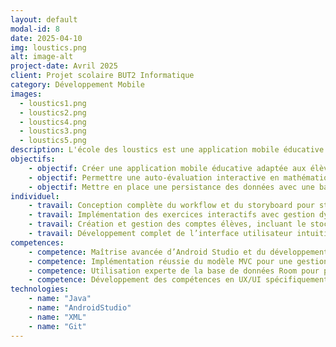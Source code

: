 ```yaml
---
layout: default
modal-id: 8
date: 2025-04-10
img: loustics.png
alt: image-alt
project-date: Avril 2025
client: Projet scolaire BUT2 Informatique
category: Développement Mobile
images:
  - loustics1.png
  - loustics2.png
  - loustics4.png
  - loustics3.png
  - loustics5.png
description: L'école des loustics est une application mobile éducative destinée aux élèves des écoles primaires, développée dans le cadre d'un projet individuel en Programmation Mobile. Cette application permet aux élèves de s'auto-évaluer à travers des exercices interactifs en mathématiques et en culture générale. <br><br> Les élèves peuvent créer leur compte personnalisé pour suivre leur progression. Deux catégories d'exercices sont proposées, les mathématiques, incluant des tables de multiplication et des séries d’additions simples, ainsi que des questions de culture générale (français, histoire, géographie), où chaque réponse est évaluée en temps réel.
objectifs:
    - objectif: Créer une application mobile éducative adaptée aux élèves de primaire
    - objectif: Permettre une auto-évaluation interactive en mathématiques et culture générale
    - objectif: Mettre en place une persistance des données avec une base de données locale (Android Room)
individuel:
    - travail: Conception complète du workflow et du storyboard pour structurer l'application
    - travail: Implémentation des exercices interactifs avec gestion dynamique des données
    - travail: Création et gestion des comptes élèves, incluant le stockage persistant via Android Room
    - travail: Développement complet de l’interface utilisateur intuitive et adaptée à un jeune public
competences:
    - competence: Maîtrise avancée d’Android Studio et du développement d’applications mobiles
    - competence: Implémentation réussie du modèle MVC pour une gestion efficace des données et vues
    - competence: Utilisation experte de la base de données Room pour persister efficacement les données utilisateur
    - competence: Développement des compétences en UX/UI spécifiquement adaptées à l’éducation
technologies:
    - name: "Java"
    - name: "AndroidStudio"
    - name: "XML"
    - name: "Git"
---
```

